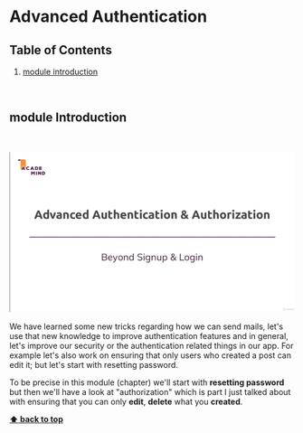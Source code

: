# Advanced Authentication

## Table of Contents
1. [module introduction](#module-Introduction)

<br/>

## module Introduction
<br/>

![chapter-16-1.gif](./images/gif/chapter-16-1.gif "Module introduction")
<br/>

We have learned some new tricks regarding how we can send mails, let's use that
new knowledge to improve authentication features and in general, let's improve
our security or the authentication related things in our app. For example let's
also work on ensuring that only users who created a post can edit it; but let's
start with resetting password.

To be precise in this module (chapter) we'll start with **resetting password**
but then we'll have a look at "authorization" which is part I just talked about
with ensuring that you can only **edit**, **delete** what you **created**.


**[⬆ back to top](#table-of-contents)**
<br/>
<br/>
